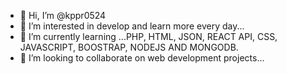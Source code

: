 - 👋 Hi, I’m @kppr0524
- 👀 I’m interested in develop and learn more every day...
- 🌱 I’m currently learning ...PHP, HTML, JSON, REACT API, CSS, JAVASCRIPT, BOOSTRAP, NODEJS AND MONGODB.
- 💞️ I’m looking to collaborate on web development projects...

<!---
kppr0524/kppr0524 is a ✨ special ✨ repository because its `README.md` (this file) appears on your GitHub  profile.
You can click the Preview link to take a look at your changes.
---> 
